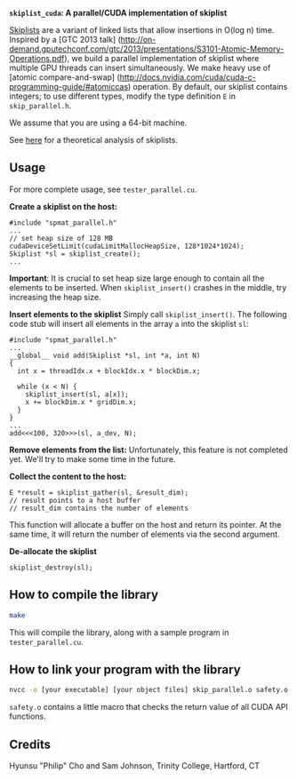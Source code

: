 **`skiplist_cuda`: A parallel/CUDA implementation of skiplist**

[Skiplists](http://igoro.com/archive/skip-lists-are-fascinating/) are a variant
of linked lists that allow insertions in O(log n) time. Inspired by a
[GTC 2013 talk]
(http://on-demand.gputechconf.com/gtc/2013/presentations/S3101-Atomic-Memory-Operations.pdf),
we build a parallel implementation of skiplist where multiple GPU threads can
insert simultaneously. We make heavy use of [atomic compare-and-swap]
(http://docs.nvidia.com/cuda/cuda-c-programming-guide/#atomiccas) operation.
By default, our skiplist contains integers; to use different types, modify the
type definition `E` in `skip_parallel.h`.

We assume that you are using a 64-bit machine.

See [here](http://dl.acm.org/citation.cfm?id=78977) for a
theoretical analysis of skiplists.

Usage
----
For more complete usage, see `tester_parallel.cu`.

**Create a skiplist on the host:**
```cuda
#include "spmat_parallel.h"
...
// set heap size of 128 MB
cudaDeviceSetLimit(cudaLimitMallocHeapSize, 128*1024*1024);
Skiplist *sl = skiplist_create();
...
```
**Important**: It is crucial to set heap size large enough to contain all the
elements to be inserted. When `skiplist_insert()` crashes in the middle, try
increasing the heap size.

**Insert elements to the skiplist**
Simply call `skiplist_insert()`. The following code stub will insert all
elements in the array `a` into the skiplist `sl`:
```cuda
#include "spmat_parallel.h"
...
__global__ void add(Skiplist *sl, int *a, int N)
{
  int x = threadIdx.x + blockIdx.x * blockDim.x;

  while (x < N) {
    skiplist_insert(sl, a[x]);
    x += blockDim.x * gridDim.x;
  }
}
...
add<<<100, 320>>>(sl, a_dev, N);
```
**Remove elements from the list:** Unfortunately, this feature is not completed
yet. We'll try to make some time in the future.

**Collect the content to the host:**
```cuda
E *result = skiplist_gather(sl, &result_dim);
// result points to a host buffer
// result_dim contains the number of elements
```
This function will allocate a buffer on the host and return its pointer. At
the same time, it will return the number of elements via the second argument.

**De-allocate the skiplist**
```cuda
skiplist_destroy(sl);
```

How to compile the library
----
```bash
make
```
This will compile the library, along with a sample program in
`tester_parallel.cu`.

How to link your program with the library
----
```bash
nvcc -o [your executable] [your object files] skip_parallel.o safety.o
```
`safety.o` contains a little macro that checks the return value of all
CUDA API functions.

Credits
----
Hyunsu "Philip" Cho and Sam Johnson, Trinity College, Hartford, CT
